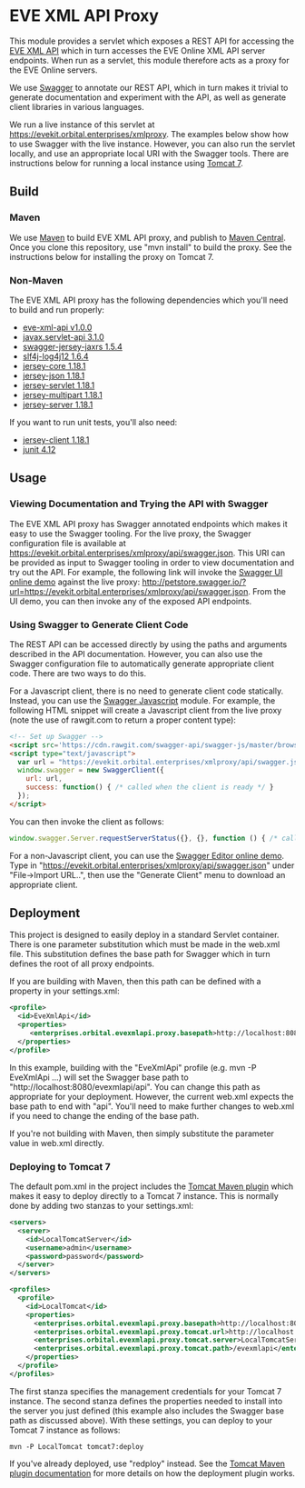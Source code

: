 # EVE XML API Proxy

This module provides a servlet which exposes a REST API for accessing the [EVE XML API](https://github.com/OrbitalEnterprises/evexmlapi) which in turn accesses the EVE Online XML API server endpoints.  When run as a servlet, this module therefore acts as a proxy for the EVE Online servers.

We use [Swagger](http://swagger.io) to annotate our REST API, which in turn makes it trivial to generate documentation and experiment with the API, as well as generate client libraries in various languages.

We run a live instance of this servlet at https://evekit.orbital.enterprises/xmlproxy.  The examples below show how to use Swagger with the live instance.  However, you can also run the servlet locally, and use an appropriate local URI with the Swagger tools.  There are instructions below for running a local instance using [Tomcat 7](http://tomcat.apache.org/download-70.cgi).

## Build

### Maven

We use [Maven](http://maven.apache.org) to build EVE XML API proxy, and publish to [Maven Central](http://search.maven.org/).  Once you clone this repository, use "mvn install" to build the proxy.  See the instructions below for installing the proxy on Tomcat 7.

### Non-Maven

The EVE XML API proxy has the following dependencies which you'll need to build and run properly:

* [eve-xml-api v1.0.0](https://github.com/OrbitalEnterprises/eve-xml-api)
* [javax.servlet-api 3.1.0](http://search.maven.org/#artifactdetails%7Cjavax.servlet%7Cjavax.servlet-api%7C3.1.0%7Cjar)
* [swagger-jersey-jaxrs 1.5.4](http://search.maven.org/#artifactdetails%7Cio.swagger%7Cswagger-jersey-jaxrs%7C1.5.4%7Cjar)
* [slf4j-log4j12 1.6.4](http://search.maven.org/#artifactdetails%7Corg.slf4j%7Cslf4j-log4j12%7C1.6.4%7Cjar)
* [jersey-core 1.18.1](http://search.maven.org/#artifactdetails%7Ccom.sun.jersey%7Cjersey-core%7C1.18.1%7Cjar)
* [jersey-json 1.18.1](http://search.maven.org/#artifactdetails%7Ccom.sun.jersey%7Cjersey-json%7C1.18.1%7Cjar)
* [jersey-servlet 1.18.1](http://search.maven.org/#artifactdetails%7Ccom.sun.jersey%7Cjersey-servlet%7C1.18.1%7Cjar)
* [jersey-multipart 1.18.1](http://search.maven.org/#artifactdetails%7Ccom.sun.jersey.contribs%7Cjersey-multipart%7C1.18.1%7Cjar)
* [jersey-server 1.18.1](http://search.maven.org/#artifactdetails%7Ccom.sun.jersey%7Cjersey-server%7C1.18.1%7Cjar)

If you want to run unit tests, you'll also need:

* [jersey-client 1.18.1](http://search.maven.org/#artifactdetails%7Ccom.sun.jersey%7Cjersey-client%7C1.18.1%7Cjar)
* [junit 4.12](http://search.maven.org/#artifactdetails%7Cjunit%7Cjunit%7C4.12%7Cjar)

## Usage

### Viewing Documentation and Trying the API with Swagger

The EVE XML API proxy has Swagger annotated endpoints which makes it easy to use the Swagger tooling.  For the live proxy, the Swagger configuration file is available at https://evekit.orbital.enterprises/xmlproxy/api/swagger.json.  This URI can be provided as input to Swagger tooling in order to view documentation and try out the API.  For example, the following link will invoke the [Swagger UI online demo](http://petstore.swagger.io) against the live proxy: http://petstore.swagger.io/?url=https://evekit.orbital.enterprises/xmlproxy/api/swagger.json.  From the UI demo, you can then invoke any of the exposed API endpoints. 

### Using Swagger to Generate Client Code

The REST API can be accessed directly by using the paths and arguments described in the API documentation.  However, you can also use the Swagger configuration file to automatically generate appropriate client code.  There are two ways to do this.

For a Javascript client, there is no need to generate client code statically.  Instead, you can use the [Swagger Javascript](https://github.com/swagger-api/swagger-js) module.  For example, the following HTML snippet will create a Javascript client from the live proxy (note the use of rawgit.com to return a proper content type):

```html
<!-- Set up Swagger -->
<script src='https://cdn.rawgit.com/swagger-api/swagger-js/master/browser/swagger-client.min.js' type='text/javascript'></script>
<script type="text/javascript">
  var url = "https://evekit.orbital.enterprises/xmlproxy/api/swagger.json";
  window.swagger = new SwaggerClient({ 
    url: url,
    success: function() { /* called when the client is ready */ }
  });
</script>
```

You can then invoke the client as follows:

```javascript
window.swagger.Server.requestServerStatus({}, {}, function () { /* called on success */ }, function () { /* called on failure */ });
```

For a non-Javascript client, you can use the [Swagger Editor online demo](http://editor.swagger.io/#/).  Type in "https://evekit.orbital.enterprises/xmlproxy/api/swagger.json" under "File->Import URL..", then use the "Generate Client" menu to download an appropriate client.
 
## Deployment

This project is designed to easily deploy in a standard Servlet container.  There is one parameter substitution which must be made in the web.xml file.  This substitution defines the base path for Swagger which in turn defines the root of all proxy endpoints.

If you are building with Maven, then this path can be defined with a property in your settings.xml:

```xml
<profile>
  <id>EveXmlApi</id>
  <properties>
     <enterprises.orbital.evexmlapi.proxy.basepath>http://localhost:8080/evexmlapi/api</enterprises.orbital.evexmlapi.proxy.basepath>
  </properties>
</profile>
```

In this example, building with the "EveXmlApi" profile (e.g. mvn -P EveXmlApi ...) will set the Swagger base path to "http://localhost:8080/evexmlapi/api".  You can change this path as appropriate for your deployment.  However, the current web.xml expects the base path to end with "api".  You'll need to make further changes to web.xml if you need to change the ending of the base path.

If you're not building with Maven, then simply substitute the parameter value in web.xml directly.

### Deploying to Tomcat 7

The default pom.xml in the project includes the [Tomcat Maven plugin](http://tomcat.apache.org/maven-plugin.html) which makes it easy to deploy directly to a Tomcat 7 instance.  This is normally done by adding two stanzas to your settings.xml:

```xml
<servers>
  <server>
    <id>LocalTomcatServer</id>
    <username>admin</username>
    <password>password</password>
  </server>    
</servers>

<profiles>
  <profile>
    <id>LocalTomcat</id>
    <properties>
      <enterprises.orbital.evexmlapi.proxy.basepath>http://localhost:8080/evexmlapi/api</enterprises.orbital.evexmlapi.proxy.basepath>
      <enterprises.orbital.evexmlapi.proxy.tomcat.url>http://localhost:8080/manager/text</enterprises.orbital.evexmlapi.proxy.tomcat.url>
      <enterprises.orbital.evexmlapi.proxy.tomcat.server>LocalTomcatServer</enterprises.orbital.evexmlapi.proxy.tomcat.server>
      <enterprises.orbital.evexmlapi.proxy.tomcat.path>/evexmlapi</enterprises.orbital.evexmlapi.proxy.tomcat.path>
    </properties>	
  </profile>
</profiles>
```

The first stanza specifies the management credentials for your Tomcat 7 instance.  The second stanza defines the properties needed to install into the server you just defined (this example also includes the Swagger base path as discussed above).  With these settings, you can deploy to your Tomcat 7 instance as follows:

```
mvn -P LocalTomcat tomcat7:deploy
```

If you've already deployed, use "redploy" instead.  See the [Tomcat Maven plugin documentation](http://tomcat.apache.org/maven-plugin-2.2/) for more details on how the deployment plugin works.

